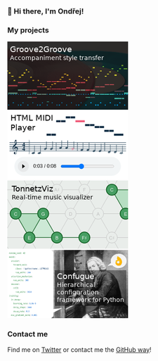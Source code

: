 ### 👋 Hi there, I'm Ondřej!

### My projects

[![Groove2Groove](img/groove2groove.png)](https://github.com/cifkao/groove2groove) [![HTML MIDI Player](img/html-midi-player.png)](https://github.com/cifkao/html-midi-player)  
[![TonnetzViz](img/tonnetz-viz.png)](https://github.com/cifkao/tonnetz-viz) [![Confugue](img/confugue.png)](https://github.com/cifkao/confugue)

<!--
**cifkao/cifkao** is a ✨ _special_ ✨ repository because its `README.md` (this file) appears on your GitHub profile.

Here are some ideas to get you started:

- 🔭 I’m currently working on ...
- 🌱 I’m currently learning ...
- 👯 I’m looking to collaborate on ...
- 🤔 I’m looking for help with ...
- 💬 Ask me about ...
- 📫 How to reach me: ...
- 😄 Pronouns: ...
- ⚡ Fun fact: ...

![Ondrej's github stats](https://github-readme-stats.vercel.app/api?username=cifkao&show_icons=true)

-->

### Contact me

Find me on [Twitter](https://twitter.com/cifkao) or contact me the [GitHub way](https://github.com/cifkao/cifkao/issues/new)!
